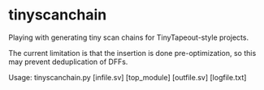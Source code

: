 # tinyscanchain

Playing with generating tiny scan chains for TinyTapeout-style projects.

The current limitation is that the insertion is done pre-optimization, so this may prevent deduplication of DFFs.

Usage: tinyscanchain.py [infile.sv] [top_module] [outfile.sv] [logfile.txt]

